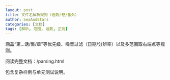 ```yaml
---
layout: post
title: 文件名解析规则（话数/卷/番外）
author: SeaAndStars
categories: [文档]
tags: [解析, 范围, 话数, 正则]
---
```


涵盖“第…话/集/章”等优先级、噪音过滤（日期/分辨率）以及多范围取右端点等规则。

阅读完整文档：/parsing.html

<!--more-->

包含复杂样例与单元测试说明。
